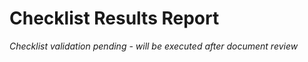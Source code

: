 # Checklist Results Report

_Checklist validation pending - will be executed after document review_
